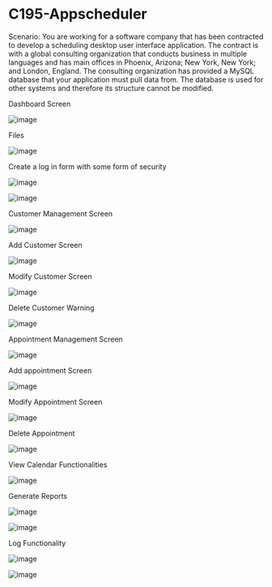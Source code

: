 # C195-Appscheduler

Scenario: 
You are working for a software company that has been contracted to develop a scheduling desktop user interface application. 
The contract is with a global consulting organization that conducts business in multiple languages and has main offices in Phoenix,
Arizona; New York, New York; and London, England. The consulting organization has provided a MySQL database that your application must pull data from. 
The database is used for other systems and therefore its structure cannot be modified.

Dashboard Screen

![image](https://user-images.githubusercontent.com/41842178/177836758-a6e62703-4a2b-4aa6-8cfb-e668dda4f837.png)


Files

![image](https://user-images.githubusercontent.com/41842178/178401633-5933cce8-4563-49b9-bff0-29108998d32a.png)


Create a log in form with some form of security

![image](https://user-images.githubusercontent.com/41842178/178401691-ee4720e8-b1d7-4816-b185-86d913bce831.png)

![image](https://user-images.githubusercontent.com/41842178/178401721-32e624cb-29cf-4acf-8094-07d341f0d59c.png)


Customer Management Screen 

![image](https://user-images.githubusercontent.com/41842178/178401747-0d7e57dd-3400-4c0c-a2ab-3179b3a71cf9.png)

Add Customer Screen 

![image](https://user-images.githubusercontent.com/41842178/178401762-461b61ad-c42e-4933-8278-fdd9adc9ce4d.png)

Modify Customer Screen

![image](https://user-images.githubusercontent.com/41842178/178401773-70ae0c8d-2423-4aac-813e-3af4a6e2411a.png)

Delete Customer Warning

![image](https://user-images.githubusercontent.com/41842178/178401795-07fcf7c9-7cae-420a-b22a-6a9c04ba82da.png)

Appointment Management Screen

![image](https://user-images.githubusercontent.com/41842178/178401810-a8468e85-ea92-4797-9421-dc822f72bfa7.png)

Add appointment Screen

![image](https://user-images.githubusercontent.com/41842178/178401844-b714e7ac-6c9b-4bc6-ae25-ebeb69854a28.png)

Modify Appointment Screen

![image](https://user-images.githubusercontent.com/41842178/178401866-f66daf7c-1369-4f49-a77a-a8d2164c84ac.png)

Delete Appointment

![image](https://user-images.githubusercontent.com/41842178/178401899-063383dd-d63a-4bd5-be06-9d2b9474ba7e.png)

View Calendar Functionalities

![image](https://user-images.githubusercontent.com/41842178/178401934-f8836956-e471-40d6-a0a1-9e818147aaaa.png)

Generate Reports

![image](https://user-images.githubusercontent.com/41842178/178401986-4a2186c4-d443-4f5d-9ee5-a3c0e9ded60e.png)

![image](https://user-images.githubusercontent.com/41842178/178402001-f0d2ce88-8d77-48c9-b450-40f87bbaf79e.png)

Log Functionality 

![image](https://user-images.githubusercontent.com/41842178/178402041-a5303dac-3a22-466f-aae8-23081b7e5a0a.png)

![image](https://user-images.githubusercontent.com/41842178/178402047-4303c9c9-aee6-43fa-a63b-a40720201866.png)





